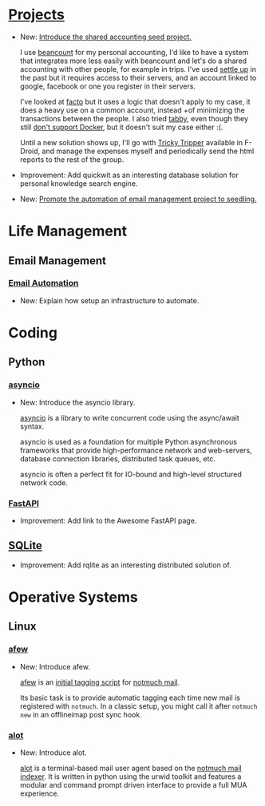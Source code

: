 # [Projects](projects.md)

* New: [Introduce the shared accounting seed project.](projects.md#shared-accounting)

    I use [beancount](beancount.md) for my personal accounting, I'd like to have
    a system that integrates more less easily with beancount and let's do a shared
    accounting with other people, for example in trips. I've used [settle
    up](https://settleup.io/) in the past but it requires access to their servers,
    and an account linked to google, facebook or one you register in their servers.
    
    I've looked at [facto](https://github.com/nymanjens/facto) but it uses a logic
    that doesn't apply to my case, it does a heavy use on a common account, instead
    +of minimizing the transactions between the people. I also tried
    [tabby](https://github.com/bertvandepoel/tabby#installation), even though they
    still [don't support Docker](https://github.com/bertvandepoel/tabby/issues/13),
    but it doesn't suit my case either :(.
    
    Until a new solution shows up, I'll go with [Tricky
    Tripper](https://github.com/koelleChristian/trickytripper) available in F-Droid,
    and manage the expenses myself and periodically send the html reports to the
    rest of the group.

* Improvement: Add quickwit as an interesting database solution for personal knowledge search engine.
* New: [Promote the automation of email management project to seedling.](projects.md#automate-email-management)

# Life Management

## Email Management

### [Email Automation](email_automation.md)

* New: Explain how setup an infrastructure to automate.

# Coding

## Python

### [asyncio](asyncio.md)

* New: Introduce the asyncio library.

    [asyncio](https://docs.python.org/3/library/asyncio.html) is a library to write
    concurrent code using the async/await syntax.
    
    asyncio is used as a foundation for multiple Python asynchronous frameworks that
    provide high-performance network and web-servers, database connection libraries,
    distributed task queues, etc.
    
    asyncio is often a perfect fit for IO-bound and high-level structured network
    code.

### [FastAPI](fastapi.md)

* Improvement: Add link to the Awesome FastAPI page.

## [SQLite](sqlite.md)

* Improvement: Add rqlite as an interesting distributed solution of.

# Operative Systems

## Linux

### [afew](afew.md)

* New: Introduce afew.

    [afew](https://github.com/afewmail/afew) is an [initial tagging
    script](http://notmuchmail.org/initial_tagging/) for [notmuch
    mail](notmuch.md).
    
    Its basic task is to provide automatic tagging each time new mail is registered
    with `notmuch`. In a classic setup, you might call it after `notmuch new` in an
    offlineimap post sync hook.

### [alot](alot.md)

* New: Introduce alot.

    [alot](https://github.com/pazz/alot) is a terminal-based mail user agent based
    on the [notmuch mail indexer](notmuch.md). It is written in python using the
    urwid toolkit and features a modular and command prompt driven interface to
    provide a full MUA experience.